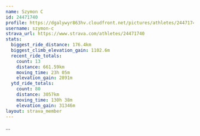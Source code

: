 ```yaml
---
name: Szymon C
id: 24471740
profile: https://dgalywyr863hv.cloudfront.net/pictures/athletes/24471740/7213253/3/large.jpg
username: szymon-c
strava_url: https://www.strava.com/athletes/24471740
stats:
  biggest_ride_distance: 176.4km
  biggest_climb_elevation_gain: 1102.6m
  recent_ride_totals:
    count: 13
    distance: 661.59km
    moving_time: 23h 05m
    elevation_gain: 2891m
  ytd_ride_totals:
    count: 80
    distance: 3057km
    moving_time: 130h 38m
    elevation_gain: 31346m
layout: strava_member
--- 
```

...
